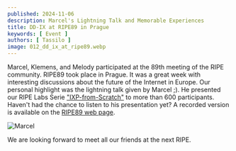 ```yaml
---
published: 2024-11-06
description: Marcel's Lightning Talk and Memorable Experiences
title: DD-IX at RIPE89 in Prague
keywords: [ Event ]
authors: [ Tassilo ]
image: 012_dd_ix_at_ripe89.webp
---
```


Marcel, Klemens, and Melody participated at the 89th meeting of the RIPE community. RIPE89 took place in Prague. 
It was a great week with interesting discussions about the future of the Internet in Europe. Our personal highlight was the lightning talk given by Marcel ;). He presented our RIPE Labs Serie ["IXP-from-Scratch"](https://labs.ripe.net/author/liske/ixp-from-scratch-building-a-new-ix/) to more than 600 participants. Haven't had the chance to listen to his presentation yet? A recorded version is available on the [RIPE89 web page](https://ripe89.ripe.net/archives/video/1542/).

![Marcel](012_ripe89_marcel_talk.webp)

We are looking forward to meet all our friends at the next RIPE.
